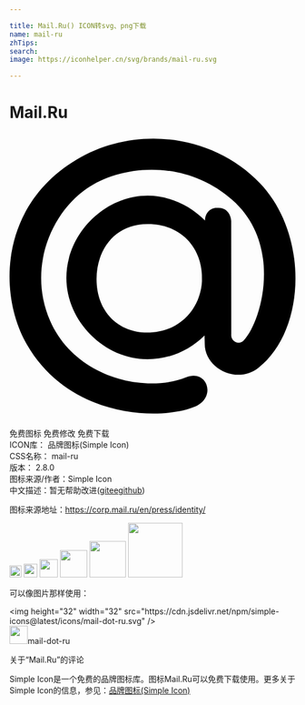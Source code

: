 ```yaml
---

title: Mail.Ru() ICON转svg、png下载
name: mail-ru
zhTips: 
search: 
image: https://iconhelper.cn/svg/brands/mail-ru.svg

---
```


# Mail.Ru  <small style="font-size: 60%;font-weight: 100"></small>

<div id="svg" class="svg-wrap">
<svg role="img" viewBox="0 0 24 24" xmlns="http://www.w3.org/2000/svg"><title>Mail.Ru icon</title><path d="M11.585 5.267c1.834 0 3.558.811 4.824 2.08v.004c0-.609.41-1.068.979-1.068h.145c.891 0 1.073.842 1.073 1.109l.005 9.475c-.063.621.64.941 1.029.543 1.521-1.564 3.342-8.038-.946-11.79-3.996-3.497-9.357-2.921-12.209-.955-3.031 2.091-4.971 6.718-3.086 11.064 2.054 4.74 7.931 6.152 11.424 4.744 1.769-.715 2.586 1.676.749 2.457-2.776 1.184-10.502 1.064-14.11-5.188C-.977 13.521-.847 6.093 5.62 2.245 10.567-.698 17.09.117 21.022 4.224c4.111 4.294 3.872 12.334-.139 15.461-1.816 1.42-4.516.037-4.498-2.031l-.019-.678c-1.265 1.256-2.948 1.988-4.782 1.988-3.625 0-6.813-3.189-6.813-6.812 0-3.659 3.189-6.885 6.814-6.885zm4.561 6.623c-.137-2.653-2.106-4.249-4.484-4.249h-.09c-2.745 0-4.268 2.159-4.268 4.61 0 2.747 1.842 4.481 4.256 4.481 2.693 0 4.464-1.973 4.592-4.306l-.006-.536z"/></svg>
</div>
<detail full-name='mail-ru'></detail>

<div class="detail-page">
<p>
<span><span class="badge-success badge">免费图标</span> <span class="badge-success badge">免费修改</span>  <span class="badge-success badge">免费下载</span> </span>
<br/>
<span>
ICON库：
<span class="badge-secondary badge">品牌图标(Simple Icon)</span> 
</span>
<br/>
<span>
CSS名称：
<span class="badge-secondary badge">mail-ru</span> 
</span>

<br/>
<span>
版本：
<span class="badge-secondary badge">2.8.0</span> 
</span>
<br/>
<span>图标来源/作者：<span class="badge-light badge">Simple Icon</span></span> 
<br/>
<span class="zh-detail">中文描述：暂无<span class="help-link"><span>帮助改进</span>(<a href="https://gitee.com/liuwave/icon-helper/edit/master/json/brands/mail-ru.json" target="_blank" rel="noopener noreferrer">gitee</a><a href="https://github.com/liuwave/icon-helper/edit/master/json/brands/mail-ru.json" target="_blank" rel="noopener noreferrer">github</a></span>)</span><br/>
</p>
</div><div class="description description alert alert-light"><p>图标来源地址：<a href="https://corp.mail.ru/en/press/identity/" target="_blank" rel="noopener noreferrer">https://corp.mail.ru/en/press/identity/</a></p></div>
<div class="alert alert-dark">
<img height="21" width="21" src="https://cdn.jsdelivr.net/npm/simple-icons@latest/icons/mail-dot-ru.svg" />
<img height="24" width="24" src="https://cdn.jsdelivr.net/npm/simple-icons@latest/icons/mail-dot-ru.svg" />
<img height="32" width="32" src="https://cdn.jsdelivr.net/npm/simple-icons@latest/icons/mail-dot-ru.svg" />
<img height="48" width="48" src="https://cdn.jsdelivr.net/npm/simple-icons@latest/icons/mail-dot-ru.svg" />
<img height="64" width="64" src="https://cdn.jsdelivr.net/npm/simple-icons@latest/icons/mail-dot-ru.svg" />
<img height="96" width="96" src="https://cdn.jsdelivr.net/npm/simple-icons@latest/icons/mail-dot-ru.svg" />

</div>
<div>
  <p>可以像图片那样使用：    
  </p>
  <div class="alert alert-primary" style="font-size: 14px">
    &lt;img height="32" width="32" src="https://cdn.jsdelivr.net/npm/simple-icons@latest/icons/mail-dot-ru.svg" /&gt;
    <copy-btn content='<img height="32" width="32" src="https://cdn.jsdelivr.net/npm/simple-icons@latest/icons/mail-dot-ru.svg" />'></copy-btn>
  </div>
  <div class="alert alert-secondary">
    <img height="32" width="32" src="https://cdn.jsdelivr.net/npm/simple-icons@latest/icons/mail-dot-ru.svg" />mail-dot-ru
    <copy-btn content="mail-dot-ru" btn-title="复制图标名称"></copy-btn>
  </div>
</div>

<Vssue title="关于“Mail.Ru”的评论" >关于“Mail.Ru”的评论</Vssue>


<div><p>Simple Icon是一个免费的品牌图标库。图标Mail.Ru可以免费下载使用。更多关于  Simple Icon的信息，参见：<a target="_blank" href="https://iconhelper.cn/brands.html">品牌图标(Simple Icon)</a>
</p></div>
